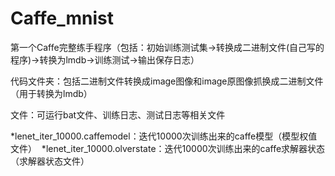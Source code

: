 # Caffe_mnist
第一个Caffe完整练手程序（包括：初始训练测试集->转换成二进制文件(自己写的程序)->转换为lmdb->训练测试->输出保存日志）

代码文件夹：包括二进制文件转换成image图像和image原图像抓换成二进制文件（用于转换为lmdb）

文件：可运行bat文件、训练日志、测试日志等相关文件

  *lenet_iter_10000.caffemodel：迭代10000次训练出来的caffe模型（模型权值文件）
  *lenet_iter_10000.olverstate：迭代10000次训练出来的caffe求解器状态（求解器状态文件）


